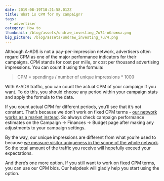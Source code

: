 ```yaml
---
date: 2019-08-19T10:21:58.012Z
title: What is CPM for my campaign?
tags:
  - advertiser
category: How to
thumbnail: /blog/assets/undraw_investing_7u74-обложка.png
big_picture: /blog/assets/undraw_investing_7u74.png
---
```

Although A-ADS is not a pay-per-impression network, advertisers often regard CPM as one of the major performance indicators for their campaigns. CPM stands for cost per mille, or cost per thousand advertising impressions. You can count it using the formula:

> CPM = spendings / number of unique impressions * 1000



With A-ADS traffic, you can count the actual CPM of your campaign if you want. To do this, you should choose any period within your campaign stats and apply the formula to the data.



If you count actual CPM for different periods, you’ll see that it’s not constant. That’s because we don’t work on fixed CPM terms - [our network works as a market instead](https://a-ads.com/blog/2019-08-11-how-does-daily-budget-work/).  So always check campaign performance estimates on the Campaign -> Finances -> Budget page after making any adjustments to your campaign settings.



By the way, our unique impressions are different from what you’re used to because [we measure visitor uniqueness in the scope of the whole network](https://a-ads.com/blog/2018-10-04-counting-unique-impressions/). So the total amount of the traffic you receive will hopefully exceed your expectations.



And there’s one more option. If you still want to work on fixed CPM terms, you can use our CPM bids. Our helpdesk will gladly help you start using the option.

